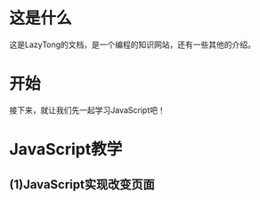 # 这是什么
  这是LazyTong的文档，是一个编程的知识网站，还有一些其他的介绍。
# 开始
  接下来，就让我们先一起学习JavaScript吧！
# JavaScript教学
## (1)JavaScript实现改变页面

